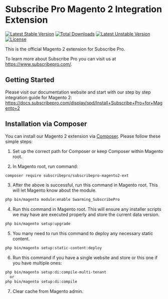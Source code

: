 Subscribe Pro Magento 2 Integration Extension
=============================================

[![Latest Stable Version](https://poser.pugx.org/subscribepro/subscribepro-magento2-ext/v/stable)](https://packagist.org/packages/subscribepro/subscribepro-magento2-ext)
[![Total Downloads](https://poser.pugx.org/subscribepro/subscribepro-magento2-ext/downloads)](https://packagist.org/packages/subscribepro/subscribepro-magento2-ext)
[![Latest Unstable Version](https://poser.pugx.org/subscribepro/subscribepro-magento2-ext/v/unstable)](https://packagist.org/packages/subscribepro/subscribepro-magento2-ext)
[![License](https://poser.pugx.org/subscribepro/subscribepro-magento2-ext/license)](https://packagist.org/packages/subscribepro/subscribepro-magento2-ext)

This is the official Magento 2 extension for Subscribe Pro.

To learn more about Subscribe Pro you can visit us at https://www.subscribepro.com/.

## Getting Started

Please visit our documentation website and start with our step by step integration guide for Magento 2: https://docs.subscribepro.com/display/spd/Install+Subscribe+Pro+for+Magento+2

## Installation via Composer

You can install our Magento 2 extension via [Composer](http://getcomposer.org/). Please follow these simple steps:

1. Set up the correct path for Composer or keep Composer within Magento root.

2. In Magento root, run command:  
 ```bash
 composer require subscribepro/subscribepro-magento2-ext
 ```

3. After the above is successful, run this command in Magento root. This will let Magento know about the module.
 ```bash
 php bin/magento module:enable Swarming_SubscribePro
 ```

4. Run this command in Magento root. This will ensure any installer scripts we may have are executed properly and store the current data version.
 ```bash
 php bin/magento setup:upgrade
 ```

5. You many need to run this command to deploy any necessary static content.
 ```bash
 php bin/magento setup:static-content:deploy
 ```

6. Run this command if you have a single website and store or this one if you have multiple ones:
 ```bash
 php bin/magento setup:di:compile-multi-tenant
   or
 php bin/magento setup:di:compile
 ```

7. Clear cache from Magento admin.
